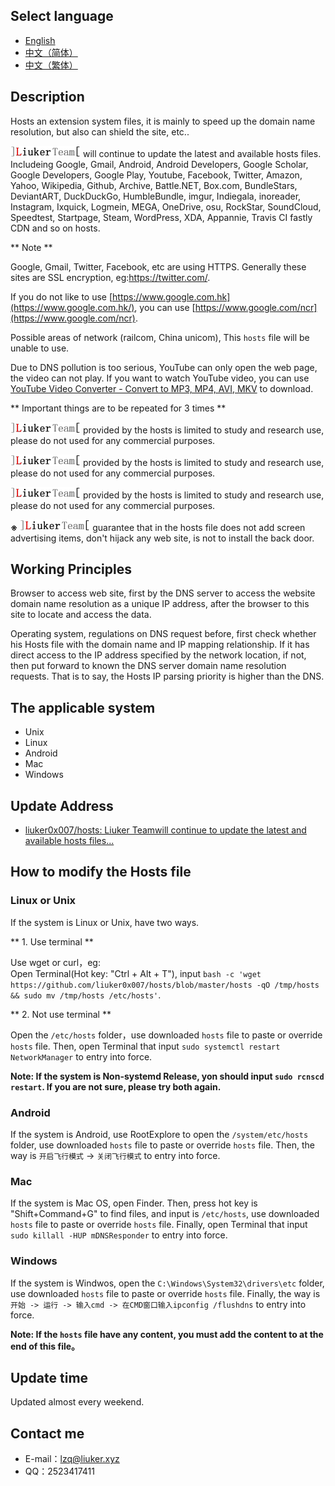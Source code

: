 Select language
---------------

  * [English](README/en-ww.md)
  * [中文（简体）](README/zh-cn.md)
  * [中文（繁体）](README/zh-tw.md)


Description
-----------

Hosts an extension system files, it is mainly to speed up the domain name resolution, but also can shield the site, etc..

![](README/img/logo.gif) will continue to update the latest and available hosts files. Includeing Google, Gmail, Android, Android Developers, Google Scholar, Google Developers, Google Play, Youtube, Facebook, Twitter, Amazon, Yahoo, Wikipedia, Github, Archive, Battle.NET, Box.com, BundleStars, DeviantART, DuckDuckGo, HumbleBundle, imgur, Indiegala, inoreader, Instagram, Ixquick, Logmein, MEGA, OneDrive, osu, RockStar, SoundCloud, Speedtest, Startpage, Steam, WordPress, XDA, Appannie, Travis CI fastly CDN and so on hosts.

** Note **

Google, Gmail, Twitter, Facebook, etc are using HTTPS. Generally these sites are SSL encryption, eg:https://twitter.com/.

If you do not like to use [https://www.google.com.hk](https://www.google.com.hk/), you can use [https://www.google.com/ncr](https://www.google.com/ncr).

Possible areas of network (railcom, China unicom), This `hosts` file will be unable to use.

Due to DNS pollution is too serious, YouTube can only open the web page, the video can not play. If you want to watch YouTube video, you can use [YouTube Video Converter - Convert to MP3, MP4, AVI, MKV](http://www.onlinevideoconverter.com/video-converter) to download.


** Important things are to be repeated for 3 times **

![](README/img/logo.gif) provided by the hosts is limited to study and research use, please do not used for any commercial purposes.

![](README/img/logo.gif) provided by the hosts is limited to study and research use, please do not used for any commercial purposes.

![](README/img/logo.gif) provided by the hosts is limited to study and research use, please do not used for any commercial purposes.



**※** ![](README/img/logo.gif) guarantee that in the hosts file does not add screen advertising items, don't hijack any web site, is not to install the back door.


Working Principles
------------------

Browser to access web site, first by the DNS server to access the website domain name resolution as a unique IP address, after the browser to this site to locate and access the data.

Operating system, regulations on DNS request before, first check whether his Hosts file with the domain name and IP mapping relationship. If it has direct access to the IP address specified by the network location, if not, then put forward to known the DNS server domain name resolution requests. That is to say, the Hosts IP parsing priority is higher than the DNS.

The applicable system
---------------------

  * Unix
  * Linux
  * Android
  * Mac
  * Windows

Update Address
--------------

  * [liuker0x007/hosts: Liuker Teamwill continue to update the latest and available hosts files...](https://github.com/liuker0x007/hosts)
  
How to modify the Hosts file
----------------------------

### Linux or Unix
If the system is Linux or Unix, have two ways.

** 1. Use terminal **  

Use wget or curl，eg:   
Open Terminal(Hot key: "Ctrl + Alt + T"), input `bash -c 'wget https://github.com/liuker0x007/hosts/blob/master/hosts -qO /tmp/hosts && sudo mv /tmp/hosts /etc/hosts'`.

** 2. Not use terminal **

Open the `/etc/hosts` folder，use downloaded `hosts` file to paste or override `hosts` file. Then, open Terminal that input `sudo systemctl restart NetworkManager` to entry into force.

**Note: If the system is Non-systemd Release, yon should input `sudo rcnscd restart`. If you are not sure, please try both again.**

### Android
If the system is Android, use RootExplore to open the `/system/etc/hosts` folder, use downloaded `hosts` file to paste or override `hosts` file. Then, the way is `开启飞行模式` -> `关闭飞行模式` to entry into force.

### Mac
If the system is Mac OS, open Finder. Then, press hot key is "Shift+Command+G" to find files, and input is `/etc/hosts`, use downloaded `hosts` file to paste or override `hosts` file. Finally, open Terminal that input `sudo killall -HUP mDNSResponder` to entry into force.

### Windows
If the system is Windwos, open the `C:\Windows\System32\drivers\etc` folder, use downloaded `hosts` file to paste or override `hosts` file. Finally, the way is ```开始 -> 运行 -> 输入cmd -> 在CMD窗口输入ipconfig /flushdns``` to entry into force.


**Note: If the `hosts` file have any content, you must add the content to at the end of this file。**

Update time
-----------

Updated almost every weekend.

Contact me
----------

  * E-mail：lzq@liuker.xyz
  * QQ：2523417411
